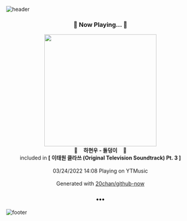 ![header](https://capsule-render.vercel.app/api?type=wave&height=170&section=header&text=Hi.%20I'm%20SHIFT&fontColor=090707&fontAlignX=45&fontAlignY=65&fontSize=100)

<h3 align="center">🎵 Now Playing... 🎵</h3>
<p align="center">
  <a href="https://music.youtube.com/watch?v=kmUBHak9HD4">
    <img width="300" src="https://lh3.googleusercontent.com/s05bs8Cpk2jiJ9Mdz0Hq5IfZbg_sC1MQBivtWDhGgs9mv6Hr2ZhEaJgjRyreac-eIxyPL2UDf1k5d4dKsA">
  </a>
  <br>
  🎵&nbsp&nbsp&nbsp <b>하현우 - 돌덩이</b> &nbsp&nbsp&nbsp🎵
  <br>
  included in <b>[ 이태원 클라쓰 (Original Television Soundtrack) Pt. 3 ]</b>
  
  <br />
  <br />
  03/24/2022 14:08 Playing on YTMusic
  <br />
  <br />
  Generated with <a href="https://github.com/20chan/github-now">20chan/github-now</a>
</p>

<h3 align="center">•••</h3>

![footer](https://capsule-render.vercel.app/api?type=wave&height=150&section=footer)
